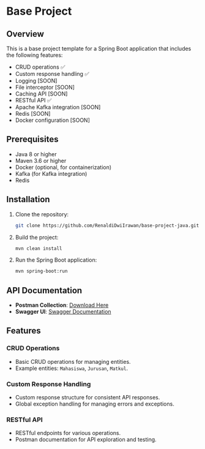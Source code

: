 # Base Project

## Overview
This is a base project template for a Spring Boot application that includes the following features:
- CRUD operations ✅ 
- Custom response handling ✅
- Logging [SOON]
- File interceptor [SOON]
- Caching API [SOON]
- RESTful API ✅
- Apache Kafka integration [SOON]
- Redis [SOON]
- Docker configuration [SOON]

<!--
## Table of Contents
- [Prerequisites](#prerequisites)
- [Installation](#installation)
- [Running the Application](#running-the-application)
- [Features](#features)
  - [CRUD Operations](#crud-operations)
  - [Custom Response Handling](#custom-response-handling)
  - [Logging](#logging)
  - [File Interceptor](#file-interceptor)
  - [Caching](#caching)
  - [RESTful API](#restful-api)
  - [Kafka Integration](#kafka-integration)
  - [Redis](#redis)
  - [Docker](#docker)
- [Configuration](#configuration)
- [Usage](#usage)
- [Contributing](#contributing)
- [License](#license)
- 
-->

## Prerequisites
- Java 8 or higher
- Maven 3.6 or higher
- Docker (optional, for containerization)
- Kafka (for Kafka integration)
- Redis

## Installation
1. Clone the repository:
    ```bash
    git clone https://github.com/RenaldiDwiIrawan/base-project-java.git
    ```

2. Build the project:
    ```bash
    mvn clean install
    ```
<!--
## Running the Application
1. Start Kafka and Zookeeper:
    ```bash
    docker-compose up -d
    ``` */
-->

2. Run the Spring Boot application:
    ```bash
    mvn spring-boot:run
    ```

## API Documentation

- **Postman Collection**: [Download Here](https://drive.google.com/file/d/1_6c7tpL89bXEgSiKIT7qYjhsZ7KQOxE5/view?usp=sharing)
- **Swagger UI**: [Swagger Documentation](http://localhost:8088/swagger-ui/index.html#/Kampus)

## Features

### CRUD Operations
- Basic CRUD operations for managing entities.
- Example entities: `Mahasiswa`, `Jurusan`, `Matkul`.

### Custom Response Handling
- Custom response structure for consistent API responses.
- Global exception handling for managing errors and exceptions.

<!--
### Logging
- Logging configuration using Logback.
- Custom log format and log file rotation.

### File Interceptor
- Interceptor for handling file uploads and downloads.
- Example implementation for file validation and processing.

### Caching
- Caching using Spring Cache with support for multiple cache providers (e.g., Redis, Ehcache).
-->
### RESTful API
- RESTful endpoints for various operations.
- Postman documentation for API exploration and testing.

<!--
### Kafka Integration
- Kafka producer and consumer for asynchronous message processing.
- Example implementation for sending and receiving messages.

### Docker
- Dockerfile for containerizing the application.
- Docker Compose configuration for managing dependencies (e.g., Kafka, Zookeeper).

## Configuration
- Configuration files located in `src/main/resources`:
  - `application.properties`
  - `logback-spring.xml`
- Update configurations as needed for your environment.

## Usage
- Access Swagger UI for API documentation and testing:
    ```bash
    http://localhost:8080/swagger-ui.html
    ```

- Example API endpoints:
  - `GET /api/users` - Retrieve all users
  - `POST /api/users` - Create a new user
  - `PUT /api/users/{id}` - Update an existing user
  - `DELETE /api/users/{id}` - Delete a user

- Kafka integration example:
  - Send a message to Kafka topic: `POST /api/messages`
  - Consume messages from Kafka topic
-->

<!--
## License
This project is licensed under the MIT License. See the [LICENSE](LICENSE) file for more details.
-->
